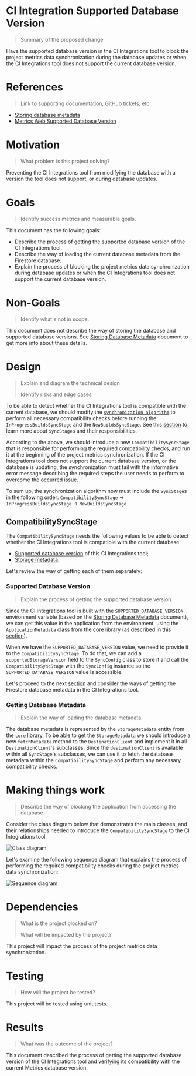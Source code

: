 # CI Integration Supported Database Version
> Summary of the proposed change

Have the supported database version in the CI Integrations tool to block the project metrics data synchronization during the database updates or when the CI Integrations tool does not support the current database version.

# References
> Link to supporting documentation, GitHub tickets, etc.
- [Storing database metadata](https://github.com/platform-platform/monorepo/blob/master/metrics/docs/01_storing_database_metadata.md)
- [Metrics Web Supported Database Version](https://github.com/platform-platform/monorepo/blob/master/metrics/web/docs/features/supported_database_version/01_supported_database_version.md)

# Motivation
> What problem is this project solving?

Preventing the CI Integrations tool from modifying the database with a version the tool does not support, or during database updates.

# Goals
> Identify success metrics and measurable goals.

This document has the following goals:
- Describe the process of getting the supported database version of the CI Integrations tool.
- Describe the way of loading the current database metadata from the Firestore database.
- Explain the process of blocking the project metrics data synchronization during database updates or when the CI Integrations tool does not support the current database version.

# Non-Goals
> Identify what's not in scope.

This document does not describe the way of storing the database and supported database versions. See [Storing Database Metadata](https://github.com/platform-platform/monorepo/blob/master/metrics/docs/01_storing_database_metadata.md) document to get more info about these details.

# Design
> Explain and diagram the technical design
>
> Identify risks and edge cases

To be able to detect whether the CI Integrations tool is compatible with the current database, we should modify the [`synchronization algorithm`](https://github.com/platform-platform/monorepo/blob/master/metrics/ci_integrations/docs/06_builds_synchronization.md#synchronization-algorithm) to perform all necessary compatibility checks before running the `InProgressBuildsSyncStage` and the `NewBuildsSyncStage`. See this [section](https://github.com/platform-platform/monorepo/blob/master/metrics/ci_integrations/docs/features/in_progress_builds/in_progress_builds_introduction.md#sync-algorithm-stages) to learn more about `SyncStage`s and their responsibilities.

According to the above, we should introduce a new `CompatibilitySyncStage` that is responsible for performing the required compatibility checks, and run it at the beginning of the project metrics synchronization. If the CI Integrations tool does not support the current database version, or the database is updating, the synchronization must fail with the informative error message describing the required steps the user needs to perform to overcome the occurred issue. 

To sum up, the synchronization algorithm now must include the `SyncStage`s in the following order:
`CompatibilitySyncStage` -> `InProgressBuildsSyncStage` -> `NewBuildsSyncStage`

## CompatibilitySyncStage
The `CompatibilitySyncStage` needs the following values to be able to detect whether the CI Integrations tool is compatible with the current database:
- [Supported database version](#Supported-Database-Version) of this CI Integrations tool;
- [Storage metadata](#Getting-Database-Metadata).

Let's review the way of getting each of them separately:

### Supported Database Version
> Explain the process of getting the supported database version.

Since the CI Integrations tool is built with the `SUPPORTED_DATABASE_VERSION` environment variable (based on the [Storing Database Metadata](https://github.com/platform-platform/monorepo/blob/master/metrics/docs/01_storing_database_metadata.md#supported-database-version) document), we can get this value in the application from the environment, using the `ApplicationMetadata` class from the [core](https://github.com/platform-platform/monorepo/tree/master/metrics/core) library (as described in this [section](https://github.com/platform-platform/monorepo/blob/master/metrics/web/docs/features/supported_database_version/01_supported_database_version.md#supported-database-version)).

When we have the `SUPPORTED_DATABASE_VERSION` value, we need to provide it to the `CompatibilitySyncStage`.  To do that, we can add a `supportedStorageVersion` field to the `SyncConfig` class to store it and call the `CompatibilitySyncStage` with the `SyncConfig` instance so the `SUPPORTED_DATABASE_VERSION` value is accessible.

Let's proceed to the next [section](#Getting-Database-Metadata) and consider the ways of getting the Firestore database metadata in the CI Integrations tool.

### Getting Database Metadata
> Explain the way of loading the database metadata.

The database metadata is represented by the `StorageMetadata` entity from the [`core` library](https://github.com/platform-platform/monorepo/tree/master/metrics/core). To be able to get the `StorageMetadata` we should introduce a new `fetchMetadata` method to the `DestinationClient` and implement it in all `DestinationClient`'s subclasses. Since the `destinationClient` is available within all `SyncStage`'s subclasses, we can use it to fetch the database metadata within the `CompatibilitySyncStage` and perform any necessary compatibility checks.

# Making things work
> Describe the way of blocking the application from accessing the database.

Consider the class diagram below that demonstrates the main classes, and their relationships needed to introduce the `CompatibilitySyncStage` to the CI Integrations tool.

![Class diagram](http://www.plantuml.com/plantuml/proxy?cache=no&fmt=svg&src=https://github.com/platform-platform/monorepo/raw/ci_integrations_supported_database_version_doc/metrics/ci_integrations/docs/features/supported_database_version/diagrams/ci_integrations_supported_db_version_class_diagram.puml)

Let's examine the following sequence diagram that explains the process of performing the required compatibility checks during the project metrics data synchronization:

![Sequence diagram](http://www.plantuml.com/plantuml/proxy?cache=no&fmt=svg&src=https://github.com/platform-platform/monorepo/raw/ci_integrations_supported_database_version_doc/metrics/ci_integrations/docs/features/supported_database_version/diagrams/ci_integrations_supported_db_version_sequence_diagram.puml)

# Dependencies
> What is the project blocked on?
>
> What will be impacted by the project?

This project will impact the process of the project metrics data synchronization.

# Testing
> How will the project be tested?

This project will be tested using unit tests.

# Results
> What was the outcome of the project?

This document described the process of getting the supported database version of the CI Integrations tool and verifying its compatibility with the current Metrics database version. 
